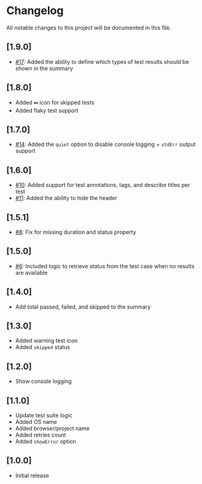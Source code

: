# Changelog

All notable changes to this project will be documented in this file.

## [1.9.0]

- [#17](https://github.com/estruyf/playwright-github-actions-reporter/issues/17): Added the ability to define which types of test results should be shown in the summary

## [1.8.0]

- Added `⏭️` icon for skipped tests
- Added flaky test support

## [1.7.0]

- [#14](https://github.com/estruyf/playwright-github-actions-reporter/issues/14): Added the `quiet` option to disable console logging + `stdErr` output support

## [1.6.0]

- [#10](https://github.com/estruyf/playwright-github-actions-reporter/issues/10): Added support for test annotations, tags, and describe titles per test
- [#11](https://github.com/estruyf/playwright-github-actions-reporter/issues/11): Added the ability to hide the header

## [1.5.1]

- [#8](https://github.com/estruyf/playwright-github-actions-reporter/issues/8): Fix for missing duration and status property

## [1.5.0]

- [#6](https://github.com/estruyf/playwright-github-actions-reporter/issues/6): Included logic to retrieve status from the test case when no results are available

## [1.4.0]

- Add total passed, failed, and skipped to the summary

## [1.3.0]

- Added warning test icon
- Added `skipped` status

## [1.2.0]

- Show console logging

## [1.1.0]

- Update test suite logic
- Added OS name
- Added browser/project name
- Added retries count
- Added `showError` option

## [1.0.0]

- Initial release
